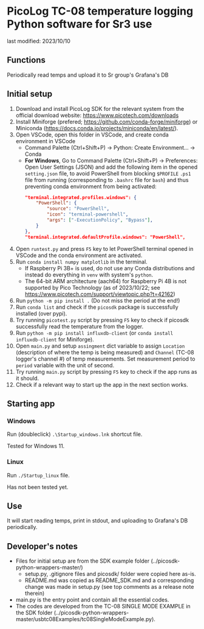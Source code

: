 # PicoLog TC-08 temperature logging Python software for Sr3 use
last modified: 2023/10/10

## Functions
Periodically read temps and upload it to Sr group's Grafana's DB

## Initial setup
1. Download and install PicoLog SDK for the relevant system from the official download website: https://www.picotech.com/downloads
2. Install Miniforge (prefered; https://github.com/conda-forge/miniforge) or Miniconda (https://docs.conda.io/projects/miniconda/en/latest/).
3. Open VSCode, open this folder in VSCode, and create conda environment in VSCode
    - Command Palette (Ctrl+Shift+P) -> Python: Create Environment... -> Conda
    - **For Windows**, Go to Command Palette (Ctrl+Shift+P) -> Preferences: Open User Settings (JSON) and add the following item in the opened `setting.json` file, to avoid PowerShell from blocking `$PROFILE` `.ps1` file from running (corresponding to `.bashrc` file for `bash`) and thus preventing conda environment from being activated:
        ```JSON
        "terminal.integrated.profiles.windows": {
            "PowerShell": {
                "source": "PowerShell",
                "icon": "terminal-powershell",
                "args": ["-ExecutionPolicy", "Bypass"],
            }
        },
        "terminal.integrated.defaultProfile.windows": "PowerShell",
        ```
4. Open `runtest.py` and press `F5` key to let PowerShell terminal opened in VSCode and the conda environment are activated.
5. Run `conda install numpy matplotlib` in the terminal.
    - If Raspberry Pi 3B+ is used, do not use any Conda distributions and instead do everything in `venv` with system's `python`.
    - The 64-bit ARM architecture (aach64) for Raspberry Pi 4B is not supported by Pico Technology (as of 2023/10/22; see https://www.picotech.com/support/viewtopic.php?t=42162)
6. Run `python -m pip install .` (Do not miss the period at the end!)
7. Run `conda list` and check if the `picosdk` package is successfully installed (over pypi).
8. Try running `picotest.py` script by pressing `F5` key to check if picosdk successfully read the temperature from the logger.
9. Run `python -m pip install influxdb-client` (or `conda install influxdb-client` for Miniforge).
10. Open `main.py` and setup `assingment` dict variable to assign `Location` (description of where the temp is being measured) and `Channel` (TC-08 logger's channel #) of temp measurements. Set measurement period to `period` variable with the unit of second. 
11. Try running `main.py` script by pressing `F5` key to check if the app runs as it should.
12. Check if a relevant way to start up the app in the next section works.

## Starting app
### Windows
Run (doubleclick) `.\Startup_windows.lnk` shortcut file.

Tested for Windows 11.

### Linux
Run `./Startup_linux` file.

Has not been tested yet.

## Use
It will start reading temps, print in stdout, and uploading to Grafana's DB periodically. 

## Developer's notes
- Files for initial setup are from the SDK example folder (../picosdk-python-wrappers-master/)
    - setup.py, .gitignore files and picosdk/ folder were copied here as-is.
    - README.md was copied as README_SDK.md and a corresponding change was made in setup.py (see top comments as a release note therein)
- main.py is the entry point and contain all the essential codes.
- The codes are developed from the TC-08 SINGLE MODE EXAMPLE in the SDK folder (../picosdk-python-wrappers-master/usbtc08Examples/tc08SingleModeExample.py).